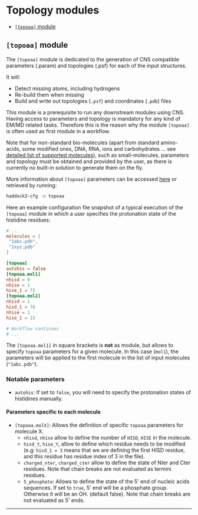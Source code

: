 # Topology modules

- [`[topoaa]` module](#topoaa-module)

## `[topoaa]` module

The `[topoaa]` module is dedicated to the generation of CNS compatible parameters (.param) and topologies (.psf) for each of the input structures.

It will:
- Detect missing atoms, including hydrogens
- Re-build them when missing
- Build and write out topologies (`.psf`) and coordinates (`.pdb`) files

This module is a prerequisite to run any downstream modules using CNS.
Having access to parameters and topology is mandatory for any kind of EM/MD related tasks.
Therefore this is the reason why the module `[topoaa]` is often used as first module in a workflow.

Note that for non-standard bio-molecules (apart from standard amino-acids, some modified ones, DNA, RNA, ions and carbohydrates ... see [detailed list of supported molecules](https://wenmr.science.uu.nl/haddock2.4/library)), such as small-molecules, parameters and topology must be obtained and provided by the user, as there is currently no built-in solution to generate them on the fly.

More information about `[topoaa]` parameters can be accessed [here](https://bonvinlab.org/haddock3/modules/topology/haddock.modules.topology.topoaa.html#default-parameters) or retrieved by running:

```bash
haddock3-cfg -m topoaa
```

Here an example configuration file snapshot of a typical execution of the
`[topoaa]` module in which a user specifies the protonation state of the histidine
residues:

```toml
# ...
molecules = [
 "1abc.pdb",
 "2xyz.pdb"
]

[topoaa]
autohis = false
[topoaa.mol1]
nhisd = 0
nhise = 1
hise_1 = 75
[topoaa.mol2]
nhisd = 1
hisd_1 = 76
nhise = 1
hise_1 = 15

# Workflow continues
# ...
```

The `[topoaa.mol1]` in square brackets is **not** as module, but allows to specify `topoaa` parameters for a given molecule.
In this case (`mol1`), the parameters will be applied to the first molecule in the list of input molecules (`"1abc.pdb"`).

### Notable parameters

- `autohis`: If set to `false`, you will need to specify the protonation states of histidines manually. 

#### Parameters specific to each molecule

- `[topoaa.molX]`: Allows the definition of specific `topoaa` parameters for molecule X.
  - `nhisd`, `nhise` allow to define the number of `HISD`, `HISE` in the molecule.
  - `hisd_Y`, `hise_Y`, allow to define which residue needs to be modified (e.g: `hisd_1 = 3` means that we are defining the first HISD residue, and this residue has residue index of 3 in the file).
  - `charged_nter`, `charged_cter` allow to define the state of Nter and Cter residues. Note that chain breaks are not evaluated as termini residues.
  - `5_phosphate`: Allows to define the state of the 5' end of nucleic acids sequences. If set to `true`, 5' end will be a phosphate group. Otherwise it will be an OH. (default false). Note that chain breaks are not evaluated as 5' ends.

<hr>
